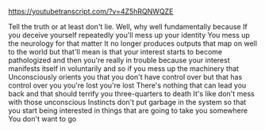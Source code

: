 https://youtubetranscript.com/?v=4Z5hRQNWQZE

 Tell the truth or at least don't lie. Well, why well fundamentally because If you deceive yourself repeatedly you'll mess up your identity You mess up the neurology for that matter It no longer produces outputs that map on well to the world but that'll mean is that your interest starts to become pathologized and then you're really in trouble because your interest manifests itself in voluntarily and so if you mess up the machinery that Unconsciously orients you that you don't have control over but that has control over you you're lost you're lost There's nothing that can lead you back and that should terrify you three-quarters to death It's like don't mess with those unconscious Instincts don't put garbage in the system so that you start being interested in things that are going to take you somewhere You don't want to go